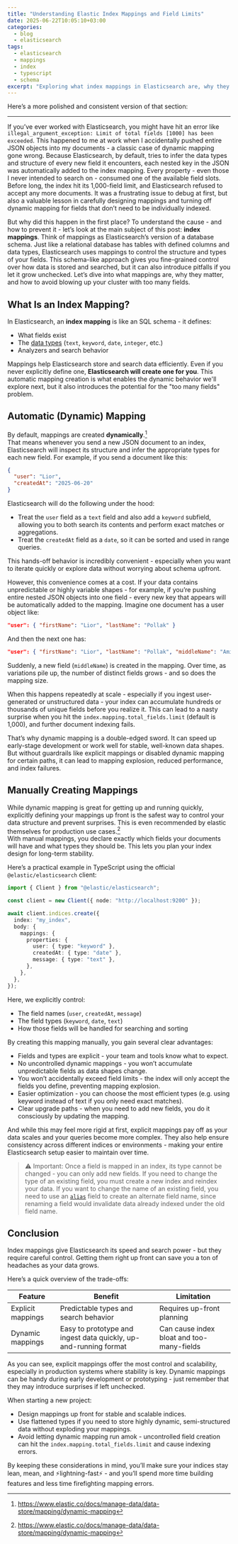 ```yaml
---
title: "Understanding Elastic Index Mappings and Field Limits"
date: 2025-06-22T10:05:10+03:00
categories:
  - blog
  - elasticsearch
tags:
  - elasticsearch
  - mappings
  - index
  - typescript
  - schema
excerpt: "Exploring what index mappings in Elasticsearch are, why they matter, and how to manage them to avoid too many fields errors."
---
```


Here’s a more polished and consistent version of that section:

---

If you’ve ever worked with Elasticsearch, you might have hit an error like `illegal_argument_exception: Limit of total fields [1000] has been exceeded`. This happened to me at work when I accidentally pushed entire JSON objects into my documents - a classic case of dynamic mapping gone wrong. Because Elasticsearch, by default, tries to infer the data types and structure of every new field it encounters, each nested key in the JSON was automatically added to the index mapping. Every property - even those I never intended to search on - consumed one of the available field slots. Before long, the index hit its 1,000-field limit, and Elasticsearch refused to accept any more documents. It was a frustrating issue to debug at first, but also a valuable lesson in carefully designing mappings and turning off dynamic mapping for fields that don’t need to be individually indexed.

But why did this happen in the first place? To understand the cause - and how to prevent it - let’s look at the main subject of this post: **index mappings**. Think of mappings as Elasticsearch’s version of a database schema. Just like a relational database has tables with defined columns and data types, Elasticsearch uses mappings to control the structure and types of your fields. This schema-like approach gives you fine-grained control over how data is stored and searched, but it can also introduce pitfalls if you let it grow unchecked. Let’s dive into what mappings are, why they matter, and how to avoid blowing up your cluster with too many fields.

## What Is an Index Mapping?

In Elasticsearch, an **index mapping** is like an SQL schema - it defines:

- What fields exist
- The [data types] (`text`, `keyword`, `date`, `integer`, etc.)
- Analyzers and search behavior

Mappings help Elasticsearch store and search data efficiently. Even if you never explicitly define one, **Elasticsearch will create one for you**. This automatic mapping creation is what enables the dynamic behavior we'll explore next, but it also introduces the potential for the "too many fields" problem.

## Automatic (Dynamic) Mapping

By default, mappings are created **dynamically**.[^1]  
That means whenever you send a new JSON document to an index, Elasticsearch will inspect its structure and infer the appropriate types for each new field. For example, if you send a document like this:

```json
{
  "user": "Lior",
  "createdAt": "2025-06-20"
}
```

Elasticsearch will do the following under the hood:

- Treat the `user` field as a `text` field and also add a `keyword` subfield, allowing you to both search its contents and perform exact matches or aggregations.
- Treat the `createdAt` field as a `date`, so it can be sorted and used in range queries.

This hands-off behavior is incredibly convenient - especially when you want to iterate quickly or explore data without worrying about schema upfront.

However, this convenience comes at a cost. If your data contains unpredictable or highly variable shapes - for example, if you’re pushing entire nested JSON objects into one field - every new key that appears will be automatically added to the mapping. Imagine one document has a user object like:

```json
"user": { "firstName": "Lior", "lastName": "Pollak" }
```

And then the next one has:

```json
"user": { "firstName": "Lior", "lastName": "Pollak", "middleName": "Amit" }
```

Suddenly, a new field (`middleName`) is created in the mapping. Over time, as variations pile up, the number of distinct fields grows - and so does the mapping size.

When this happens repeatedly at scale - especially if you ingest user-generated or unstructured data - your index can accumulate hundreds or thousands of unique fields before you realize it. This can lead to a nasty surprise when you hit the `index.mapping.total_fields.limit` (default is 1,000), and further document indexing fails.

That’s why dynamic mapping is a double-edged sword. It can speed up early-stage development or work well for stable, well-known data shapes. But without guardrails like explicit mappings or disabled dynamic mapping for certain paths, it can lead to mapping explosion, reduced performance, and index failures.

## Manually Creating Mappings

While dynamic mapping is great for getting up and running quickly, explicitly defining your mappings up front is the safest way to control your data structure and prevent surprises. This is even recommended by elastic themselves for production use cases.[^1]  
With manual mappings, you declare exactly which fields your documents will have and what types they should be. This lets you plan your index design for long-term stability.

Here’s a practical example in TypeScript using the official `@elastic/elasticsearch` client:

```typescript
import { Client } from "@elastic/elasticsearch";

const client = new Client({ node: "http://localhost:9200" });

await client.indices.create({
  index: "my_index",
  body: {
    mappings: {
      properties: {
        user: { type: "keyword" },
        createdAt: { type: "date" },
        message: { type: "text" },
      },
    },
  },
});
```

Here, we explicitly control:

- The field names (`user`, `createdAt`, `message`)
- The field types (`keyword`, `date`, `text`)
- How those fields will be handled for searching and sorting

By creating this mapping manually, you gain several clear advantages:

- Fields and types are explicit - your team and tools know what to expect.
- No uncontrolled dynamic mappings - you won’t accumulate unpredictable fields as data shapes change.
- You won’t accidentally exceed field limits - the index will only accept the fields you define, preventing mapping explosion.
- Easier optimization - you can choose the most efficient types (e.g. using keyword instead of text if you only need exact matches).
- Clear upgrade paths - when you need to add new fields, you do it consciously by updating the mapping.

And while this may feel more rigid at first, explicit mappings pay off as your data scales and your queries become more complex. They also help ensure consistency across different indices or environments - making your entire Elasticsearch setup easier to maintain over time.

> ⚠️ Important: Once a field is mapped in an index, its type cannot be changed - you can only add new fields. If you need to change the type of an existing field, you must create a new index and reindex your data. If you want to change the name of an existing field, you need to use an [`alias`] field to create an alternate field name, since renaming a field would invalidate data already indexed under the old field name.

## Conclusion

Index mappings give Elasticsearch its speed and search power - but they require careful control. Getting them right up front can save you a ton of headaches as your data grows.

Here’s a quick overview of the trade-offs:

| Feature           | Benefit                                                          | Limitation                                |
| ----------------- | ---------------------------------------------------------------- | ----------------------------------------- |
| Explicit mappings | Predictable types and search behavior                            | Requires up-front planning                |
| Dynamic mappings  | Easy to prototype and ingest data quickly, up-and-running format | Can cause index bloat and too-many-fields |

As you can see, explicit mappings offer the most control and scalability, especially in production systems where stability is key. Dynamic mappings can be handy during early development or prototyping - just remember that they may introduce surprises if left unchecked.

When starting a new project:

- Design mappings up front for stable and scalable indices.
- Use flattened types if you need to store highly dynamic, semi-structured data without exploding your mappings.
- Avoid letting dynamic mapping run amok - uncontrolled field creation can hit the `index.mapping.total_fields.limit` and cause indexing errors.

By keeping these considerations in mind, you’ll make sure your indices stay lean, mean, and ⚡️lightning-fast⚡️ - and you’ll spend more time building features and less time firefighting mapping errors.

[data types]: https://www.elastic.co/docs/reference/elasticsearch/mapping-reference/field-data-types
[`alias`]: https://www.elastic.co/docs/reference/elasticsearch/mapping-reference/field-alias

[^1]: https://www.elastic.co/docs/manage-data/data-store/mapping/dynamic-mapping
[^2]: https://www.elastic.co/docs/manage-data/data-store/mapping/explicit-mapping

